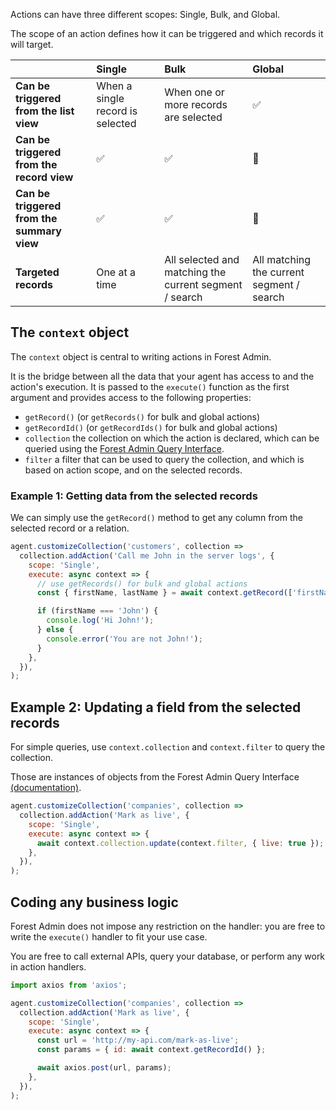 Actions can have three different scopes: Single, Bulk, and Global.

The scope of an action defines how it can be triggered and which records it will target.

| &nbsp;                                     | Single                           | Bulk                                                   | Global                                    |
| :----------------------------------------- | :------------------------------- | :----------------------------------------------------- | :---------------------------------------- |
| **Can be triggered from the list view**    | When a single record is selected | When one or more records are selected                  | ✅                                        |
| **Can be triggered from the record view**  | ✅                               | ✅                                                     | 🚫                                        |
| **Can be triggered from the summary view** | ✅                               | ✅                                                     | 🚫                                        |
| **Targeted records**                       | One at a time                    | All selected and matching the current segment / search | All matching the current segment / search |

## The `context` object

The `context` object is central to writing actions in Forest Admin.

It is the bridge between all the data that your agent has access to and the action's execution. It is passed to the `execute()` function as the first argument and provides access to the following properties:

- `getRecord()` (or `getRecords()` for bulk and global actions)
- `getRecordId()` (or `getRecordIds()` for bulk and global actions)
- `collection` the collection on which the action is declared, which can be queried using the [Forest Admin Query Interface](../../under-the-hood/queries/README.md).
- `filter` a filter that can be used to query the collection, and which is based on action scope, and on the selected records.

### Example 1: Getting data from the selected records

We can simply use the `getRecord()` method to get any column from the selected record or a relation.

```javascript
agent.customizeCollection('customers', collection =>
  collection.addAction('Call me John in the server logs', {
    scope: 'Single',
    execute: async context => {
      // use getRecords() for bulk and global actions
      const { firstName, lastName } = await context.getRecord(['firstName']);

      if (firstName === 'John') {
        console.log('Hi John!');
      } else {
        console.error('You are not John!');
      }
    },
  }),
);
```

## Example 2: Updating a field from the selected records

For simple queries, use `context.collection` and `context.filter` to query the collection.

Those are instances of objects from the Forest Admin Query Interface [(documentation)](../../under-the-hood/queries/README.md).

```javascript
agent.customizeCollection('companies', collection =>
  collection.addAction('Mark as live', {
    scope: 'Single',
    execute: async context => {
      await context.collection.update(context.filter, { live: true });
    },
  }),
);
```

## Coding any business logic

Forest Admin does not impose any restriction on the handler: you are free to write the `execute()` handler to fit your use case.

You are free to call external APIs, query your database, or perform any work in action handlers.

```javascript
import axios from 'axios';

agent.customizeCollection('companies', collection =>
  collection.addAction('Mark as live', {
    scope: 'Single',
    execute: async context => {
      const url = 'http://my-api.com/mark-as-live';
      const params = { id: await context.getRecordId() };

      await axios.post(url, params);
    },
  }),
);
```
